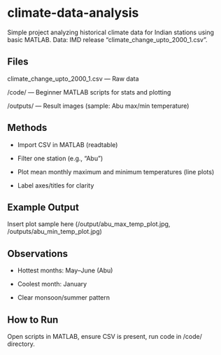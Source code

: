 # climate-data-analysis

Simple project analyzing historical climate data for Indian stations using basic MATLAB. Data: IMD release “climate_change_upto_2000_1.csv”.

## Files
climate_change_upto_2000_1.csv   —   Raw data

/code/   —   Beginner MATLAB scripts for stats and plotting

/outputs/   —   Result images (sample: Abu max/min temperature)

## Methods
* Import CSV in MATLAB (readtable)

* Filter one station (e.g., “Abu”)

* Plot mean monthly maximum and minimum temperatures (line plots)

* Label axes/titles for clarity

## Example Output
Insert plot sample here (/output/abu_max_temp_plot.jpg, /outputs/abu_min_temp_plot.jpg)

## Observations
* Hottest months: May–June (Abu)

* Coolest month: January

* Clear monsoon/summer pattern

## How to Run
Open scripts in MATLAB, ensure CSV is present, run code in /code/ directory.
